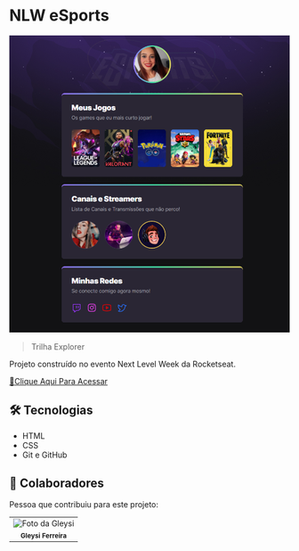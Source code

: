 # NLW eSports

![preview](./.github/preview.png)

> Trilha Explorer

Projeto construído no evento Next Level Week da Rocketseat.

[🔗Clique Aqui Para Acessar](https://gleysiferreira.github.io/NLW-esports-explorer/)

## 🛠️ Tecnologias

- HTML
- CSS
- Git e GitHub

## 🤝 Colaboradores

Pessoa que contribuiu para este projeto:

<table>
  <tr>
    <td align="center">
        <img src="https://avatars.githubusercontent.com/u/98900720?v=4" width="100px;" alt="Foto da Gleysi"/><br>
        <sub>
          <b>Gleysi Ferreira</b>
        </sub>
      </a>
    </td>
   </tr>
</table>